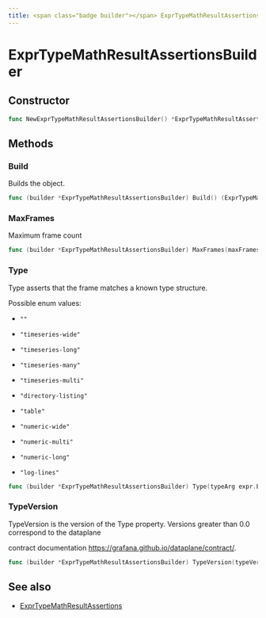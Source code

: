 ```yaml
---
title: <span class="badge builder"></span> ExprTypeMathResultAssertionsBuilder
---
```

# <span class="badge builder"></span> ExprTypeMathResultAssertionsBuilder

## Constructor

```go
func NewExprTypeMathResultAssertionsBuilder() *ExprTypeMathResultAssertionsBuilder
```
## Methods

### <span class="badge object-method"></span> Build

Builds the object.

```go
func (builder *ExprTypeMathResultAssertionsBuilder) Build() (ExprTypeMathResultAssertions, error)
```

### <span class="badge object-method"></span> MaxFrames

Maximum frame count

```go
func (builder *ExprTypeMathResultAssertionsBuilder) MaxFrames(maxFrames int64) *ExprTypeMathResultAssertionsBuilder
```

### <span class="badge object-method"></span> Type

Type asserts that the frame matches a known type structure.

Possible enum values:

 - `""` 

 - `"timeseries-wide"` 

 - `"timeseries-long"` 

 - `"timeseries-many"` 

 - `"timeseries-multi"` 

 - `"directory-listing"` 

 - `"table"` 

 - `"numeric-wide"` 

 - `"numeric-multi"` 

 - `"numeric-long"` 

 - `"log-lines"` 

```go
func (builder *ExprTypeMathResultAssertionsBuilder) Type(typeArg expr.ExprTypeMathResultAssertionsType) *ExprTypeMathResultAssertionsBuilder
```

### <span class="badge object-method"></span> TypeVersion

TypeVersion is the version of the Type property. Versions greater than 0.0 correspond to the dataplane

contract documentation https://grafana.github.io/dataplane/contract/.

```go
func (builder *ExprTypeMathResultAssertionsBuilder) TypeVersion(typeVersion []int64) *ExprTypeMathResultAssertionsBuilder
```

## See also

 * <span class="badge object-type-struct"></span> [ExprTypeMathResultAssertions](./object-ExprTypeMathResultAssertions.md)
